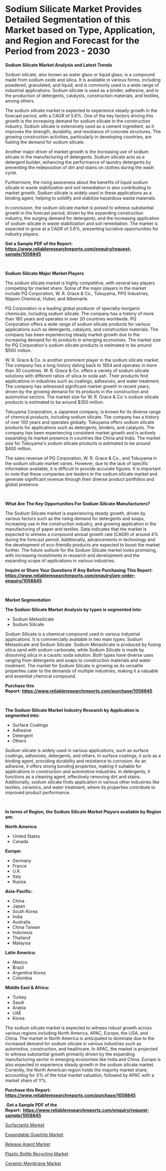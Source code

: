 <p><h1>Sodium Silicate Market Provides Detailed Segmentation of this Market based on Type, Application, and Region and Forecast for the Period from 2023 - 2030</h1></p><p><strong>Sodium Silicate Market Analysis and Latest Trends</strong></p>
<p><p>Sodium silicate, also known as water glass or liquid glass, is a compound made from sodium oxide and silica. It is available in various forms, including powdered, granulated, and liquid, and is commonly used in a wide range of industrial applications. Sodium silicate is used as a binder, adhesive, and in the production of detergents, catalysts, construction materials, and textiles, among others.</p><p>The sodium silicate market is expected to experience steady growth in the forecast period, with a CAGR of 5.6%. One of the key factors driving this growth is the increasing demand for sodium silicate in the construction industry. Sodium silicate is extensively used as a cement ingredient, as it improves the strength, durability, and resistance of concrete structures. The growing construction activities, particularly in developing countries, are fueling the demand for sodium silicate.</p><p>Another major driver of market growth is the increasing use of sodium silicate in the manufacturing of detergents. Sodium silicate acts as a detergent builder, enhancing the performance of laundry detergents by preventing the redeposition of dirt and stains on clothes during the wash cycle.</p><p>Furthermore, the rising awareness about the benefits of liquid sodium silicate in waste stabilization and soil remediation is also contributing to market growth. Sodium silicate is widely used in these applications as a binding agent, helping to solidify and stabilize hazardous waste materials.</p><p>In conclusion, the sodium silicate market is poised to witness substantial growth in the forecast period, driven by the expanding construction industry, the surging demand for detergents, and the increasing application of sodium silicate in waste stabilization and soil remediation. The market is expected to grow at a CAGR of 5.6%, presenting lucrative opportunities for industry players.</p></p>
<p><strong>Get a Sample PDF of the Report:&nbsp; <a href="https://www.reliableresearchreports.com/enquiry/request-sample/1058845">https://www.reliableresearchreports.com/enquiry/request-sample/1058845</a></strong></p>
<p>&nbsp;</p>
<p><strong>Sodium Silicate Major Market Players</strong></p>
<p><p>The sodium silicate market is highly competitive, with several key players competing for market share. Some of the major players in the market include PQ Corporation, W. R. Grace & Co., Tokuyama, PPG Industries, Nippon Chemical, Huber, and Albemarle.</p><p>PQ Corporation is a leading global producer of specialty inorganic chemicals, including sodium silicate. The company has a history of more than 180 years and operates in over 20 countries worldwide. PQ Corporation offers a wide range of sodium silicate products for various applications such as detergents, catalysts, and construction materials. The company has been experiencing steady market growth due to the increasing demand for its products in emerging economies. The market size for PQ Corporation's sodium silicate products is estimated to be around $500 million.</p><p>W. R. Grace & Co. is another prominent player in the sodium silicate market. The company has a long history dating back to 1854 and operates in more than 30 countries. W. R. Grace & Co. offers a variety of sodium silicate solutions with different ratios of silica to soda ash. Their products find applications in industries such as coatings, adhesives, and water treatment. The company has witnessed significant market growth in recent years, driven by the growing demand for its products in the construction and automotive sectors. The market size for W. R. Grace & Co.'s sodium silicate products is estimated to be around $350 million.</p><p>Tokuyama Corporation, a Japanese company, is known for its diverse range of chemical products, including sodium silicate. The company has a history of over 100 years and operates globally. Tokuyama offers sodium silicate products for applications such as detergents, binders, and catalysts. The company has been experiencing consistent market growth and is actively expanding its market presence in countries like China and India. The market size for Tokuyama's sodium silicate products is estimated to be around $400 million.</p><p>The sales revenue of PQ Corporation, W. R. Grace & Co., and Tokuyama in the sodium silicate market varies. However, due to the lack of specific information available, it is difficult to provide accurate figures. It is important to note that these companies are leaders in the sodium silicate market and generate significant revenue through their diverse product portfolios and global presence.</p></p>
<p>&nbsp;</p>
<p><strong>What Are The Key Opportunities For Sodium Silicate Manufacturers?</strong></p>
<p><p>The Sodium Silicate market is experiencing steady growth, driven by various factors such as the rising demand for detergents and soaps, increasing use in the construction industry, and growing application in the manufacturing of paper and textiles. Data indicates that the market is expected to witness a compound annual growth rate (CAGR) of around 4% during the forecast period. Additionally, advancements in technology and the development of eco-friendly products are expected to boost the market further. The future outlook for the Sodium Silicate market looks promising, with increasing investments in research and development and the expanding scope of applications in various industries.</p></p>
<p><strong>Inquire or Share Your Questions If Any Before Purchasing This Report: <a href="https://www.reliableresearchreports.com/enquiry/pre-order-enquiry/1058845">https://www.reliableresearchreports.com/enquiry/pre-order-enquiry/1058845</a></strong></p>
<p>&nbsp;</p>
<p><strong>Market Segmentation</strong></p>
<p><strong>The Sodium Silicate Market Analysis by types is segmented into:</strong></p>
<p><ul><li>Sodium Metasilicate</li><li>Sodium Silicate</li></ul></p>
<p><p>Sodium Silicate is a chemical compound used in various industrial applications. It is commercially available in two main types: Sodium Metasilicate and Sodium Silicate. Sodium Metasilicate is produced by fusing silica sand with sodium carbonate, while Sodium Silicate is made by dissolving silica in a caustic soda solution. Both types have diverse uses ranging from detergents and soaps to construction materials and water treatment. The market for Sodium Silicate is growing as its versatile properties cater to the demands of multiple industries, making it a valuable and essential chemical compound.</p></p>
<p><strong>Purchase this Report:&nbsp;<a href="https://www.reliableresearchreports.com/purchase/1058845">https://www.reliableresearchreports.com/purchase/1058845</a></strong></p>
<p>&nbsp;</p>
<p><strong>The Sodium Silicate Market Industry Research by Application is segmented into:</strong></p>
<p><ul><li>Surface Coatings</li><li>Adhesive</li><li>Detergent</li><li>Others</li></ul></p>
<p><p>Sodium silicate is widely used in various applications, such as surface coatings, adhesives, detergents, and others. In surface coatings, it acts as a binding agent, providing durability and resistance to corrosion. As an adhesive, it offers strong bonding properties, making it suitable for applications in construction and automotive industries. In detergents, it functions as a cleaning agent, effectively removing dirt and stains. Additionally, sodium silicate finds application in various other industries like textiles, ceramics, and water treatment, where its properties contribute to improved product performance.</p></p>
<p>&nbsp;</p>
<p><strong>In terms of Region, the Sodium Silicate Market Players available by Region are:</strong></p>
<p>
    <p> <strong> North America: </strong>
        <ul>
            <li>United States</li>
            <li>Canada</li>
        </ul>
        </p> 
    <p> <strong> Europe: </strong>
        <ul>
            <li>Germany</li>
            <li>France</li>
            <li>U.K.</li>
            <li>Italy</li>
            <li>Russia</li>
        </ul>
        </p> 
    <p> <strong> Asia-Pacific: </strong>
        <ul>
            <li>China</li>
            <li>Japan</li>
            <li>South Korea</li>
            <li>India</li>
            <li>Australia</li>
            <li>China Taiwan</li>
            <li>Indonesia</li>
            <li>Thailand</li>
            <li>Malaysia</li>
        </ul>
        </p> 
    <p> <strong> Latin America: </strong>
        <ul>
            <li>Mexico</li>
            <li>Brazil</li>
            <li>Argentina Korea</li>
            <li>Colombia</li>
        </ul>
        </p> 
    <p> <strong> Middle East & Africa: </strong>
        <ul>
            <li>Turkey</li>
            <li>Saudi</li>
            <li>Arabia</li>
            <li>UAE</li>
            <li>Korea</li>
        </ul>
    </p>
    </p>
<p><p>The sodium silicate market is expected to witness robust growth across various regions including North America, APAC, Europe, the USA, and China. The market in North America is anticipated to dominate due to the increased demand for sodium silicate in various industries such as automotive, construction, and healthcare. In APAC, the market is projected to witness substantial growth primarily driven by the expanding manufacturing sector in emerging economies like India and China. Europe is also expected to experience steady growth in the sodium silicate market. Currently, the North American region holds the majority market share, accounting for X% of the total market valuation, followed by APAC with a market share of Y%.</p></p>
<p><strong>Purchase this Report: <a href="https://www.reliableresearchreports.com/purchase/1058845">https://www.reliableresearchreports.com/purchase/1058845</a></strong></p>
<p>&nbsp;<strong>Get a Sample PDF of the Report:&nbsp;&nbsp;<a href="https://www.reliableresearchreports.com/enquiry/request-sample/1058845">https://www.reliableresearchreports.com/enquiry/request-sample/1058845</a></strong></p>
<p><strong></strong></p>
<p><p><a href="https://github.com/rahu1502/Market-Research-Report-List-1/blob/main/surfactants-market.md">Surfactants Market</a></p><p><a href="https://github.com/aashishrp/Market-Research-Report-List-1/blob/main/expandable-graphite-market.md">Expandable Graphite Market</a></p><p><a href="https://github.com/rahu1505/Market-Research-Report-List-1/blob/main/release-agent-market.md">Release Agent Market</a></p><p><a href="https://github.com/rahu1501/Market-Research-Report-List-1/blob/main/plastic-bottle-recycling-market.md">Plastic Bottle Recycling Market</a></p><p><a href="https://github.com/rahu1506/Market-Research-Report-List-1/blob/main/ceramic-membrane-market.md">Ceramic Membrane Market</a></p></p>